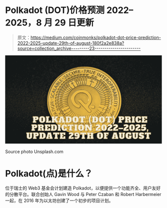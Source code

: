 # Polkadot (DOT)价格预测 2022–2025，8 月 29 日更新

> 原文：<https://medium.com/coinmonks/polkadot-dot-price-prediction-2022-2025-update-29th-of-august-180f2a2e838a?source=collection_archive---------23----------------------->

![](img/197d5d3d6b613968583b03403b92488a.png)

Source photo Unsplash.com

# Polkadot(点)是什么？

位于瑞士的 Web3 基金会计划建造 Polkadot，以便提供一个功能齐全、用户友好的分散平台。联合创始人 Gavin Wood 与 Peter Czaban 和 Robert Harbermeier 一起，在 2016 年为以太坊创建了一个初步的项目计划。